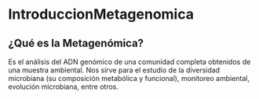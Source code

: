 # IntroduccionMetagenomica

## ¿Qué es la Metagenómica?

Es el  análisis del ADN genómico de una comunidad completa obtenidos de una muestra ambiental. Nos sirve para el estudio de la diversidad microbiana (su composición metabólica y funcional), monitoreo ambiental, evolución microbiana, entre otros.
